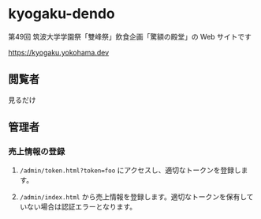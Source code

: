 # kyogaku-dendo

第49回 筑波大学学園祭「雙峰祭」飲食企画「驚額の殿堂」の Web サイトです

<https://kyogaku.yokohama.dev>

## 閲覧者

見るだけ

## 管理者

### 売上情報の登録

1. `/admin/token.html?token=foo` にアクセスし、適切なトークンを登録します。

2. `/admin/index.html` から売上情報を登録します。適切なトークンを保有していない場合は認証エラーとなります。
